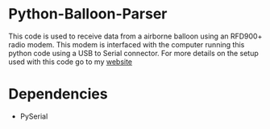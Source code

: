 # Python-Balloon-Parser

This code is used to receive data from a airborne balloon using an RFD900+ radio modem. This modem is interfaced with the computer running this python code using a USB to Serial connector. For more details on the setup used with this code go to my [website](https://harlow74.wixsite.com/coleharlow)

# Dependencies
- PySerial
